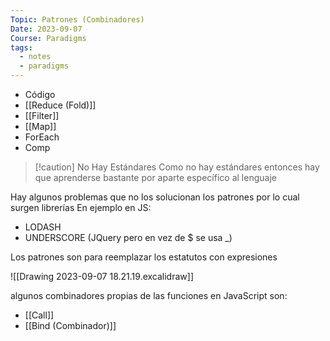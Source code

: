 ```yaml
---
Topic: Patrones (Combinadores)
Date: 2023-09-07
Course: Paradigms
tags:
  - notes
  - paradigms
---
```

- Código
- [[Reduce (Fold)]]
- [[Filter]]
- [[Map]]
- ForEach
- Comp

>[!caution] No Hay Estándares
> Como no hay estándares entonces hay que aprenderse bastante por aparte específico al lenguaje

Hay algunos problemas que no los solucionan los patrones por lo cual surgen librerías
En ejemplo en JS:
- LODASH
- UNDERSCORE (JQuery pero en vez de \$ se usa \_)

Los patrones son para reemplazar los estatutos con expresiones

![[Drawing 2023-09-07 18.21.19.excalidraw]]

algunos combinadores propias de las funciones en JavaScript son:
- [[Call]]
- [[Bind (Combinador)]]
